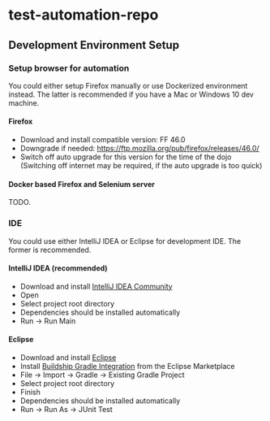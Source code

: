 # test-automation-repo

## Development Environment Setup

### Setup browser for automation

You could either setup Firefox manually or use Dockerized environment instead. The latter is recommended if you have a Mac or Windows 10 dev machine.

#### Firefox
- Download and install compatible version: FF 46.0
- Downgrade if needed: https://ftp.mozilla.org/pub/firefox/releases/46.0/
- Switch off auto upgrade for this version for the time of the dojo 
  (Switching off internet may be required, if the auto upgrade is too quick)

#### Docker based Firefox and Selenium server

TODO. 

### IDE

You could use either IntelliJ IDEA or Eclipse for development IDE. The former is recommended.

#### IntelliJ IDEA (recommended)
- Download and install [IntelliJ IDEA Community](https://www.jetbrains.com/idea/#chooseYourEdition)
- Open
- Select project root directory
- Dependencies should be installed automatically
- Run -> Run Main

#### Eclipse
- Download and install [Eclipse](https://www.eclipse.org/downloads/packages/eclipse-ide-java-developers/neon3rc3)
- Install [Buildship Gradle Integration](http://marketplace.eclipse.org/content/buildship-gradle-integration) from the Eclipse Marketplace
- File -> Import -> Gradle -> Existing Gradle Project
- Select project root directory
- Finish
- Dependencies should be installed automatically
- Run -> Run As -> JUnit Test
